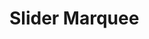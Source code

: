 # Slider Marquee

<PreviewPlayground :html="() => import('./stories/app.twig')" :css="() => import('./stories/app.css?raw')"/>
